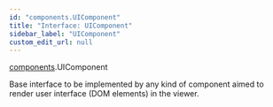 ```yaml
---
id: "components.UIComponent"
title: "Interface: UIComponent"
sidebar_label: "UIComponent"
custom_edit_url: null
---
```


[components](../modules/components.md).UIComponent

Base interface to be implemented by any kind of component 
aimed to render user interface (DOM elements) in the viewer.
